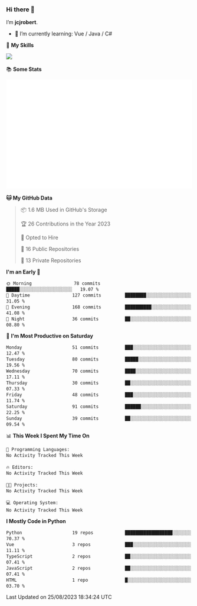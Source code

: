 ### Hi there 👋

I’m **jcjrobert**.

- 🌱 I’m currently learning: Vue / Java / C#

🌟 **My Skills**

![](https://img.shields.io/badge/-Python-3e74a2?style=flat-square&logo=Python&logoColor=fff)

📚 **Some Stats**

![](https://github.com/jcjrobert/github-stats/blob/master/generated/overview.svg)

<!--START_SECTION:waka-->
**🐱 My GitHub Data** 

> 📦 1.6 MB Used in GitHub's Storage 
 > 
> 🏆 26 Contributions in the Year 2023
 > 
> 💼 Opted to Hire
 > 
> 📜 16 Public Repositories 
 > 
> 🔑 13 Private Repositories 
 > 
**I'm an Early 🐤** 

```text
🌞 Morning                78 commits          █████░░░░░░░░░░░░░░░░░░░░   19.07 % 
🌆 Daytime                127 commits         ████████░░░░░░░░░░░░░░░░░   31.05 % 
🌃 Evening                168 commits         ██████████░░░░░░░░░░░░░░░   41.08 % 
🌙 Night                  36 commits          ██░░░░░░░░░░░░░░░░░░░░░░░   08.80 % 
```
📅 **I'm Most Productive on Saturday** 

```text
Monday                   51 commits          ███░░░░░░░░░░░░░░░░░░░░░░   12.47 % 
Tuesday                  80 commits          █████░░░░░░░░░░░░░░░░░░░░   19.56 % 
Wednesday                70 commits          ████░░░░░░░░░░░░░░░░░░░░░   17.11 % 
Thursday                 30 commits          ██░░░░░░░░░░░░░░░░░░░░░░░   07.33 % 
Friday                   48 commits          ███░░░░░░░░░░░░░░░░░░░░░░   11.74 % 
Saturday                 91 commits          ██████░░░░░░░░░░░░░░░░░░░   22.25 % 
Sunday                   39 commits          ██░░░░░░░░░░░░░░░░░░░░░░░   09.54 % 
```


📊 **This Week I Spent My Time On** 

```text
💬 Programming Languages: 
No Activity Tracked This Week

🔥 Editors: 
No Activity Tracked This Week

🐱‍💻 Projects: 
No Activity Tracked This Week

💻 Operating System: 
No Activity Tracked This Week
```

**I Mostly Code in Python** 

```text
Python                   19 repos            ██████████████████░░░░░░░   70.37 % 
Vue                      3 repos             ███░░░░░░░░░░░░░░░░░░░░░░   11.11 % 
TypeScript               2 repos             ██░░░░░░░░░░░░░░░░░░░░░░░   07.41 % 
JavaScript               2 repos             ██░░░░░░░░░░░░░░░░░░░░░░░   07.41 % 
HTML                     1 repo              █░░░░░░░░░░░░░░░░░░░░░░░░   03.70 % 
```




 Last Updated on 25/08/2023 18:34:24 UTC
<!--END_SECTION:waka-->
